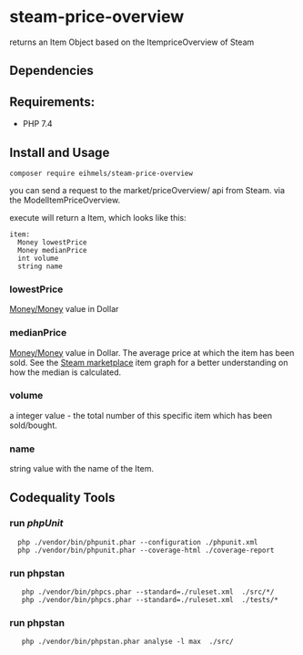 # steam-price-overview
returns an Item Object based on the ItempriceOverview of Steam

## Dependencies



## Requirements:

 * PHP 7.4

## Install and Usage
 ```
 composer require eihmels/steam-price-overview
 ```

you can send a request to the market/priceOverview/ api from Steam. via the ModelItemPriceOverview.

execute will return a Item, which looks like this:
```
item:
  Money lowestPrice 
  Money medianPrice
  int volume
  string name
  ```
### lowestPrice 
[Money/Money](https://github.com/moneyphp/money) value in Dollar

### medianPrice
[Money/Money](https://github.com/moneyphp/money) value in Dollar. The average price at which the item has been sold. See the [Steam marketplace](https://steamcommunity.com/market/listings/730/StatTrak%E2%84%A2%20P250%20%7C%20Steel%20Disruption%20%28Factory%20New%29) item graph for a better understanding on how the median is calculated.

### volume
a integer value - the total number of this specific item which has been sold/bought.

### name
string value with the name of the Item.

## Codequality Tools
 
### run *phpUnit*
 
      php ./vendor/bin/phpunit.phar --configuration ./phpunit.xml
      php ./vendor/bin/phpunit.phar --coverage-html ./coverage-report
      
### run phpstan

       php ./vendor/bin/phpcs.phar --standard=./ruleset.xml  ./src/*/
       php ./vendor/bin/phpcs.phar --standard=./ruleset.xml  ./tests/*
        
### run phpstan
       
       php ./vendor/bin/phpstan.phar analyse -l max  ./src/


